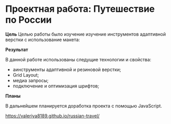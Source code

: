 # Проектная работа: Путешествие по России

**Цель**
Целью работы было изучение изучение инструментов адаптивной верстки с использование макета:

**Результат**

В данной работе использованы следущие технологии и свойства:
* аинструменты адаптивной и резиновой верстки;
* Grid Layout;
* медиа запросы;
* подключение и оптимизация шрифтов;

**Планы**

В дальнейшем планируется доработка проекта c помощью JavaScript.

https://valeriya8189.github.io/russian-travel/

